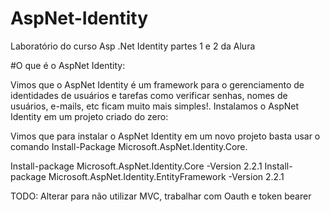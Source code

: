 # AspNet-Identity
Laboratório do curso Asp .Net Identity partes 1 e 2 da Alura

#O que é o AspNet Identity:

Vimos que o AspNet Identity é um framework para o gerenciamento de identidades de usuários e tarefas como verificar senhas, nomes de usuários, e-mails, etc ficam muito mais simples!.
Instalamos o AspNet Identity em um projeto criado do zero:

Vimos que para instalar o AspNet Identity em um novo projeto basta usar o comando Install-Package Microsoft.AspNet.Identity.Core.


Install-package Microsoft.AspNet.Identity.Core -Version 2.2.1
Install-package Microsoft.AspNet.Identity.EntityFramework -Version 2.2.1

TODO: Alterar para não utilizar MVC, trabalhar com Oauth e token bearer